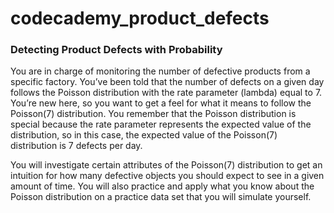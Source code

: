 # codecademy_product_defects

### Detecting Product Defects with Probability
You are in charge of monitoring the number of defective products from a specific factory. You’ve been told that the number of defects on a given day follows the Poisson distribution with the rate parameter (lambda) equal to 7. You’re new here, so you want to get a feel for what it means to follow the Poisson(7) distribution. You remember that the Poisson distribution is special because the rate parameter represents the expected value of the distribution, so in this case, the expected value of the Poisson(7) distribution is 7 defects per day.

You will investigate certain attributes of the Poisson(7) distribution to get an intuition for how many defective objects you should expect to see in a given amount of time. You will also practice and apply what you know about the Poisson distribution on a practice data set that you will simulate yourself.

